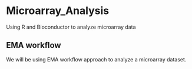 # Microarray_Analysis
Using R and Bioconductor to analyze microarray data

## EMA workflow
We will be using EMA workflow approach to analyze a microarray dataset.